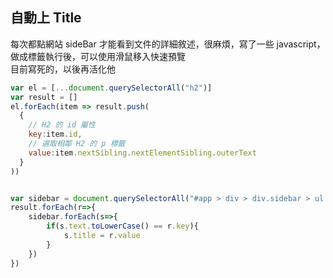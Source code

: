 ## 自動上 Title

每次都點網站 sideBar 才能看到文件的詳細敘述，很麻煩，寫了一些 javascript，做成標籤執行後，可以使用滑鼠移入快速預覽  
目前寫死的，以後再活化他

``` javascript
var el = [...document.querySelectorAll("h2")]
var result = []
el.forEach(item => result.push(
  {
    // H2 的 id 屬性
    key:item.id,
    // 選取相鄰 H2 的 p 標籤
    value:item.nextSibling.nextElementSibling.outerText
  }
))


var sidebar = document.querySelectorAll("#app > div > div.sidebar > ul > li:nth-child(4) > ul > li > a")
result.forEach(r=>{
    sidebar.forEach(s=>{
        if(s.text.toLowerCase() == r.key){
            s.title = r.value
        }
    })
})
```
